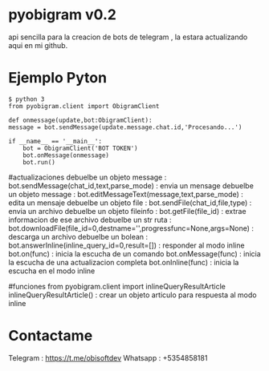 # pyobigram v0.2
api sencilla para la creacion de bots de telegram , la estara actualizando aqui en mi github.

# Ejemplo Pyton

    $ python 3
    from pyobigram.client import ObigramClient
    
    def onmessage(update,bot:ObigramClient):
    message = bot.sendMessage(update.message.chat.id,'Procesando...')
    
    if __name__ == '__main__':
        bot = ObigramClient('BOT TOKEN')
        bot.onMessage(onmessage)
        bot.run()

#actualizaciones
debuelbe un objeto message : bot.sendMessage(chat_id,text,parse_mode) : envia un mensage
debuelbe un objeto message : bot.editMessageText(message,text,parse_mode) : edita un mensaje
debuelbe un objeto file : bot.sendFile(chat_id,file,type) : envia un archivo
debuelbe un objeto fileinfo : bot.getFile(file_id) : extrae informacion de ese archivo
debuelbe un str ruta : bot.downloadFile(file_id=0,destname='',progressfunc=None,args=None) : descarga un archivo 
debuelbe un bolean : bot.answerInline(inline_query_id=0,result=[]) : responder al modo inline
bot.on(func) : inicia la escucha de un comando
bot.onMessage(func) : inicia la escucha de una actualizacion completa
bot.onInline(func) : inicia la escucha en el modo inline

#funciones
 from pyobigram.client import inlineQueryResultArticle
 inlineQueryResultArticle() : crear un objeto articulo para respuesta al modo inline

# Contactame
Telegram : https://t.me/obisoftdev
Whatsapp : +5354858181
